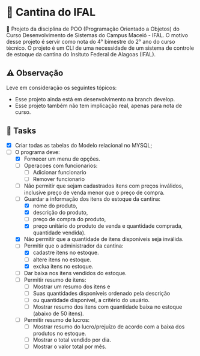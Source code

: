 # :fries:	Cantina do IFAL
:rocket: Projeto da disciplina de POO (Programação Orientado a Objetos) do Curso Desenvolvimento de Sistemas do Campus Maceió - IFAL. O motivo desse projeto é servir como nota do 4° bimestre do 2° ano do curso técnico. O projeto é um CLI de uma necessidade de um sistema de controle de estoque da cantina do Insituto Federal de Alagoas (IFAL).

## :warning: **Observação**
Leve em consideração os seguintes tópicos:
- Esse projeto ainda está em desenvolvimento na branch develop.
- Esse projeto também não tem implicação real, apenas para nota de curso.

## :pushpin: **Tasks**
- [x] Criar todas as tabelas do Modelo relacional no MYSQL;
- [ ] O programa deve:
	- [x] Fornecer um menu de opções.
	- [ ] Operacoes com funcionarios:
		- [ ] Adicionar funcionario
		- [ ] Remover funcionario
	- [ ] Não permitir que sejam cadastrados itens com preços inválidos, inclusive preço de venda menor que o preço de
	compra.
	- [ ] Guardar a informação dos itens do estoque da cantina: 
      - [x] nome do produto, 
      - [x] descrição do produto, 
      - [ ] preço de compra do produto, 
      - [x] preço unitário do produto
      de venda e quantidade comprada, quantidade vendida).
	- [x] Não permitir que a quantidade de itens disponíveis seja inválida.
	- [ ] Permitir que o administrador da cantina:
		- [x] cadastre itens no estoque.
		- [ ] altere itens no estoque.
		- [x] exclua itens no estoque.
	- [ ] Dar baixa nos itens vendidos do estoque.
	- [ ] Permitir resumo de itens:
		- [ ] Mostrar um resumo dos itens e
		- [ ] Suas quantidades disponíveis ordenado pela descrição 
		- [ ] ou quantidade disponível, a critério do usuário.
		- [ ] Mostrar resumo dos itens com quantidade baixa no estoque (abaixo de 50 itens).
	- [ ] Permitir resumo de lucros:
		- [ ] Mostrar resumo do lucro/prejuízo de acordo com a baixa dos produtos no estoque.
		- [ ] Mostrar o total vendido por dia.
		- [ ] Mostrar o valor total por mês.
